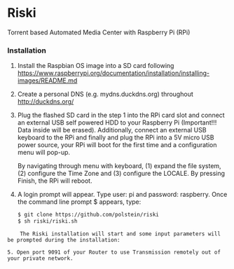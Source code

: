 # Riski
Torrent based Automated Media Center with Raspberry Pi (RPi)

### Installation
1. Install the Raspbian OS image into a SD card following https://www.raspberrypi.org/documentation/installation/installing-images/README.md

2. Create a personal DNS  (e.g. mydns.duckdns.org) throughout http://duckdns.org/ 

3. Plug the flashed SD card in the step 1 into the RPi card slot and connect an external USB  self powered HDD to your Raspberry Pi (Important!!! Data inside will be erased). Additionally, connect an external USB keyboard to the RPi and finally and plug the RPi into a 5V micro USB power source, your RPi will boot for the first time and a configuration menu will pop-up. 
    
    By navigating through menu with keyboard, (1) expand the file system, (2) configure the Time Zone and (3) configure the LOCALE. By pressing Finish, the RPi will reboot. 

5. A login prompt will appear. Type user: pi and password: raspberry. Once the command line prompt $ appears, type:
    ```sh
    $ git clone https://github.com/polstein/riski
    $ sh riski/riski.sh
```
    The Riski installation will start and some input parameters will be prompted during the installation:

5. Open port 9091 of your Router to use Transmission remotely out of your private network.

